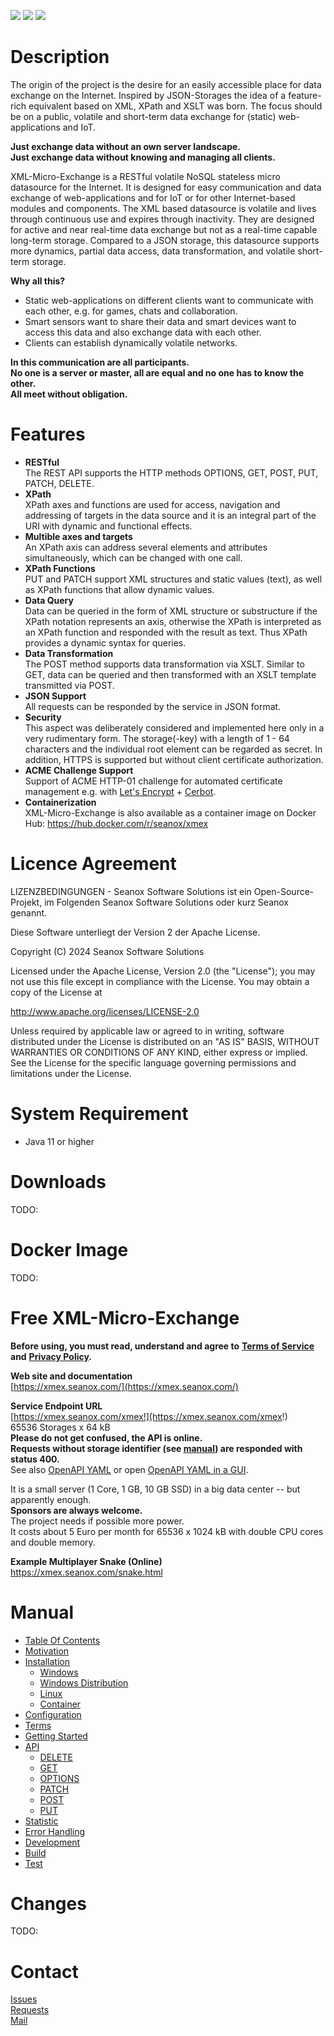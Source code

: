 <p>
  <a href="https://github.com/seanox/xml-micro-exchange-java/pulls"
      title="Development is waiting for new issues / requests / ideas"
    ><img src="https://img.shields.io/badge/development-active-green?style=for-the-badge"
  ></a>  
  <a href="https://github.com/seanox/xml-micro-exchange-java/issues"
    ><img src="https://img.shields.io/badge/maintenance-active-green?style=for-the-badge"
  ></a>
  <a href="http://seanox.com/contact"
    ><img src="https://img.shields.io/badge/support-active-green?style=for-the-badge"
  ></a>
</p>


# Description
The origin of the project is the desire for an easily accessible place for data
exchange on the Internet. Inspired by JSON-Storages the idea of a feature-rich
equivalent based on XML, XPath and XSLT was born. The focus should be on a
public, volatile and short-term data exchange for (static) web-applications and
IoT.

__Just exchange data without an own server landscape.__  
__Just exchange data without knowing and managing all clients.__

XML-Micro-Exchange is a RESTful volatile NoSQL stateless micro datasource for
the Internet. It is designed for easy communication and data exchange of
web-applications and for IoT or for other Internet-based modules and 
components. The XML based datasource is volatile and lives through continuous
use and expires through inactivity. They are designed for active and near
real-time data exchange but not as a real-time capable long-term storage.
Compared to a JSON storage, this datasource supports more dynamics, partial
data access, data transformation, and volatile short-term storage. 

__Why all this?__

- Static web-applications on different clients want to communicate with each
other, e.g. for games, chats and collaboration.
- Smart sensors want to share their data and smart devices want to access this
data and also exchange data with each other.
- Clients can establish dynamically volatile networks.

__In this communication are all participants.__  
__No one is a server or master, all are equal and no one has to know the other.__  
__All meet without obligation.__


# Features
- __RESTful__  
  The REST API supports the HTTP methods OPTIONS, GET, POST, PUT, PATCH,
  DELETE.
- __XPath__  
  XPath axes and functions are used for access, navigation and addressing of
  targets in the data source and it is an integral part of the URI with dynamic
  and functional effects.
- __Multible axes and targets__  
  An XPath axis can address several elements and attributes simultaneously,
  which can be changed with one call.
- __XPath Functions__  
  PUT and PATCH support XML structures and static values (text), as well as
  XPath functions that allow dynamic values. 
- __Data Query__  
  Data can be queried in the form of XML structure or substructure if the XPath
  notation represents an axis, otherwise the XPath is interpreted as an XPath
  function and responded with the result as text. 
  Thus XPath provides a dynamic syntax for queries.
- __Data Transformation__  
  The POST method supports data transformation via XSLT. Similar to GET, data
  can be queried and then transformed with an XSLT template transmitted via
  POST.
- __JSON Support__  
  All requests can be responded by the service in JSON format.
- __Security__  
  This aspect was deliberately considered and implemented here only in a very
  rudimentary form. The storage(-key) with a length of 1 - 64 characters and
  the individual root element can be regarded as secret. In addition, HTTPS is
  supported but without client certificate authorization.
- __ACME Challenge Support__  
  Support of ACME HTTP-01 challenge for automated certificate management e.g.
  with [Let's Encrypt](https://letsencrypt.org/) +
  [Cerbot](https://certbot.eff.org/).
- __Containerization__  
  XML-Micro-Exchange is also available as a container image on Docker Hub:
  https://hub.docker.com/r/seanox/xmex


# Licence Agreement
LIZENZBEDINGUNGEN - Seanox Software Solutions ist ein Open-Source-Projekt, im
Folgenden Seanox Software Solutions oder kurz Seanox genannt.
 
Diese Software unterliegt der Version 2 der Apache License.

Copyright (C) 2024 Seanox Software Solutions

Licensed under the Apache License, Version 2.0 (the "License"); you may not use
this file except in compliance with the License. You may obtain a copy of the
License at

http://www.apache.org/licenses/LICENSE-2.0

Unless required by applicable law or agreed to in writing, software distributed
under the License is distributed on an "AS IS" BASIS, WITHOUT WARRANTIES OR
CONDITIONS OF ANY KIND, either express or implied. See the License for the
specific language governing permissions and limitations under the License.


# System Requirement
- Java 11 or higher


# Downloads
TODO:


# Docker Image
TODO:


# Free XML-Micro-Exchange
__Before using, you must read, understand and agree to__
__[Terms of Service](https://xmex.seanox.com/terms.html) and__
__[Privacy Policy](https://xmex.seanox.com/privacy.html).__

__Web site and documentation__  
[https://xmex.seanox.com/](https://xmex.seanox.com/)  

__Service Endpoint URL__  
[https://xmex.seanox.com/xmex!](https://xmex.seanox.com/xmex!)   
65536 Storages x 64 kB  
__Please do not get confused, the API is online.  
Requests without storage identifier (see [manual](manual/README.md#manual))
are responded with status 400.__  
See also [OpenAPI YAML](https://raw.githubusercontent.com/seanox/xml-micro-exchange/master/openapi/service.yaml)
or open [OpenAPI YAML in a GUI](https://editor.swagger.io/?url=https://raw.githubusercontent.com/seanox/xml-micro-exchange/master/openapi/service.yaml).

It is a small server (1 Core, 1 GB, 10 GB SSD) in a big data center -- but
apparently enough.  
__Sponsors are always welcome.__  
The project needs if possible more power.  
It costs about 5 Euro per month for 65536 x 1024 kB with double CPU cores and
double memory.

__Example Multiplayer Snake (Online)__  
https://xmex.seanox.com/snake.html


# Manual
* [Table Of Contents](https://github.com/seanox/xml-micro-exchange-java/blob/master/manual/README.md#manual)
* [Motivation](https://github.com/seanox/xml-micro-exchange-java/blob/master/manual/motivation.md)
* [Installation](https://github.com/seanox/xml-micro-exchange-java/blob/master/manual/installation.md)
  * [Windows](https://github.com/seanox/xml-micro-exchange-java/blob/master/manual/installation.md#windows)
  * [Windows Distribution](https://github.com/seanox/xml-micro-exchange-java/blob/master/manual/installation.md#windows-distribution)
  * [Linux](https://github.com/seanox/xml-micro-exchange-java/blob/master/manual/installation.md#linux)
  * [Container](https://github.com/seanox/xml-micro-exchange-java/blob/master/manual/installation.md#container)
* [Configuration](https://github.com/seanox/xml-micro-exchange-java/blob/master/manual/configuration.md)
* [Terms](https://github.com/seanox/xml-micro-exchange-java/blob/master/manual/terms.md)
* [Getting Started](https://github.com/seanox/xml-micro-exchange-java/blob/master/manual/getting-started.md)
* [API](https://github.com/seanox/xml-micro-exchange-java/blob/master/manual/api.md)
    * [DELETE](https://github.com/seanox/xml-micro-exchange-java/blob/master/manual/api-delete.md)
    * [GET](https://github.com/seanox/xml-micro-exchange-java/blob/master/manual/api-get.md)
    * [OPTIONS](https://github.com/seanox/xml-micro-exchange-java/blob/master/manual/api-options.md)
    * [PATCH](https://github.com/seanox/xml-micro-exchange-java/blob/master/manual/api-patch.md)
    * [POST](https://github.com/seanox/xml-micro-exchange-java/blob/master/manual/api-post.md)
    * [PUT](https://github.com/seanox/xml-micro-exchange-java/blob/master/manual/api-put.md)
* [Statistic](https://github.com/seanox/xml-micro-exchange-java/blob/master/manual/statistic.md)
* [Error Handling](https://github.com/seanox/xml-micro-exchange-java/blob/master/manual/error-handling.md)
* [Development](https://github.com/seanox/xml-micro-exchange-java/blob/master/manual/development.md)
* [Build](https://github.com/seanox/xml-micro-exchange-java/blob/master/manual/build.md)
* [Test](https://github.com/seanox/xml-micro-exchange-java/blob/master/manual/test.md)


# Changes 
TODO:


# Contact
[Issues](https://github.com/seanox/xml-online-storage/issues)  
[Requests](https://github.com/seanox/xml-online-storage/pulls)  
[Mail](https://seanox.com/contact)
